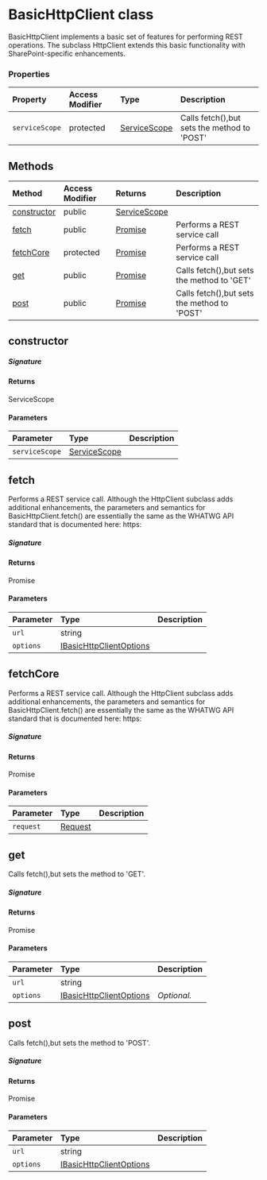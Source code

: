 # BasicHttpClient class



BasicHttpClient implements a basic set of features for performing REST operations. 
The subclass HttpClient extends this basic functionality with SharePoint-specific 
enhancements.



### Properties

| Property	   | Access Modifier | Type	| Description|
|:-------------|:----|:-------|:-----------|
|`serviceScope`     | protected | [ServiceScope](ServiceScope.md) | Calls fetch(),but sets the method to 'POST' |




## Methods

| Method	   | Access Modifier | Returns	| Description|
|:-------------|:----|:-------|:-----------|
|[constructor](#constructor~42927)     | public | [ServiceScope](ServiceScope.md) |  |
|[fetch](#fetch~83242)     | public | [Promise<Response>](Promise.md) | Performs a REST service call |
|[fetchCore](#fetchcore~16302)     | protected | [Promise<Response>](Promise.md) | Performs a REST service call |
|[get](#get~65965)     | public | [Promise<Response>](Promise.md) | Calls fetch(),but sets the method to 'GET' |
|[post](#post~69124)     | public | [Promise<Response>](Promise.md) | Calls fetch(),but sets the method to 'POST' |




## constructor



##### Signature

#### Returns
ServiceScope

#### Parameters


| Parameter	   | Type    | Description |
|:-------------|:---------------|:------------|
| `serviceScope`    | [ServiceScope](ServiceScope.md) |  |


## fetch

Performs a REST service call. Although the HttpClient subclass adds 
additional enhancements, the parameters and semantics for BasicHttpClient.fetch() 
are essentially the same as the WHATWG API standard that is documented here: 
https:

##### Signature

#### Returns
Promise<Response>

#### Parameters


| Parameter	   | Type    | Description |
|:-------------|:---------------|:------------|
| `url`    | string |  |
| `options`    | [IBasicHttpClientOptions](IBasicHttpClientOptions.md) |  |


## fetchCore

Performs a REST service call. Although the HttpClient subclass adds 
additional enhancements, the parameters and semantics for BasicHttpClient.fetch() 
are essentially the same as the WHATWG API standard that is documented here: 
https:

##### Signature

#### Returns
Promise<Response>

#### Parameters


| Parameter	   | Type    | Description |
|:-------------|:---------------|:------------|
| `request`    | [Request](Request.md) |  |


## get

Calls fetch(),but sets the method to 'GET'.

##### Signature

#### Returns
Promise<Response>

#### Parameters


| Parameter	   | Type    | Description |
|:-------------|:---------------|:------------|
| `url`    | string |  |
| `options`    | [IBasicHttpClientOptions](IBasicHttpClientOptions.md) | _Optional._ |


## post

Calls fetch(),but sets the method to 'POST'.

##### Signature

#### Returns
Promise<Response>

#### Parameters


| Parameter	   | Type    | Description |
|:-------------|:---------------|:------------|
| `url`    | string |  |
| `options`    | [IBasicHttpClientOptions](IBasicHttpClientOptions.md) |  |

